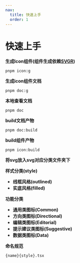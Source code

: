 ```yaml
---
nav:
  title: 快速上手
  order: 1
---
```


# 快速上手


**生成Icon组件(组件生成依赖[SVGR](https://react-svgr.com/docs/options/#ignore-existing))**

```shell
pnpm icon:g
```

**生成icon组件文档**

```shell
pnpm doc:g
```

**本地查看文档**

```shell
pnpm doc
```

**build文档产物**

```shell
pnpm doc:build
```

**build组件产物**

```shell
pnpm icon:build
```


**将svg放入svg对应分类文件夹下**

**样式分类(style)**

- **线框风格(outlined)**
- **实底风格(filled)**

**功能分类**

- **通用类图标(Common)**
- **方向类图标(Directional)**
- **编辑类图标(Editorial)**
- **提示建议类图标(Suggestive)**
- **数据类图标(Data)**

**命名规范**

```shell
{name}{style}.tsx 
```